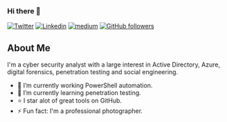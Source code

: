 ### Hi there 👋

[![Twitter](https://img.shields.io/badge/-Twitter-222222?style=flat-square&logo=twitter&logoColor=white&link=https://twitter.com/drunkrhin0)](https://twitter.com/drunkrhin0)
[![Linkedin](https://img.shields.io/badge/-LinkedIn-222222?style=flat-square&logo=Linkedin&logoColor=white&link=https://www.linkedin.com/in/engincan-veske-b4a75b145/)](https://www.linkedin.com/in/tawilr/)
[![medium](https://aleen42.github.io/badges/src/medium.svg)](https://medium.com/@drunkrhin0)
[![GitHub followers](https://img.shields.io/github/followers/drunkrhin0.svg?style=social&label=Follow&maxAge=2592000)](https://github.com/drunkrhin0?tab=followers)

## About Me

I'm a cyber security analyst with a large interest in Active Directory, Azure, digital forensics, penetration testing and social engineering.

- 🔭 I’m currently working PowerShell automation.
- 🌱 I’m currently learning penetration testing.
- ⭐️ I star alot of great tools on GitHub.
- ⚡ Fun fact: I'm a professional photographer.
